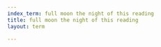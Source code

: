 ```yaml
---
index_term: full moon the night of this reading
title: full moon the night of this reading
layout: term

---
```

